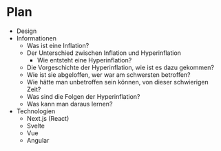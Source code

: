 # Plan

* Design
* Informationen
    - Was ist eine Inflation?
    - Der Unterschied zwischen Inflation und Hyperinflation
      * Wie entsteht eine Hyperinflation?
    - Die Vorgeschichte der Hyperinflation, wie ist es dazu gekommen?
    - Wie ist sie abgeloffen, wer war am schwersten betroffen?
    - Wie hätte man unbetroffen sein können, von dieser schwierigen Zeit?
    - Was sind die Folgen der Hyperinflation?
    - Was kann man daraus lernen?
* Technologien
    - Next.js (React)
    - Svelte
    - Vue
    - Angular